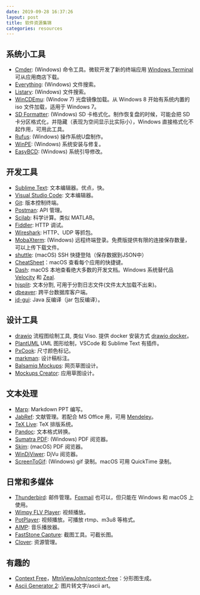 ```yaml
---
date: 2019-09-28 16:37:26
layout: post
title: 软件资源集锦
categories: resources
---
```


## 系统小工具

- [Cmder](http://bliker.github.io/cmder/): (Windows) 命令工具。微软开发了新的终端应用 [Windows Terminal](https://github.com/microsoft/terminal) 可从应用商店下载。
- [Everything](https://www.voidtools.com): (Windows) 文件搜索。
- [Listary](http://www.listary.com): (Windows) 文件搜索。
- [WinCDEmu](http://wincdemu.sysprogs.org): (Window 7) 光盘镜像加载。从 Windows 8 开始有系统内置的 iso 文件加载，适用于 Windows 7。
- [SD Formatter](https://www.sdcard.org): (Windows) SD 卡格式化。制作恢复盘的时候，可能会把 SD 卡分区格式化，并隐藏（表现为空间显示比实际小），Windows 直接格式化不起作用，可用此工具。
- [Rufus](https://rufus.ie): (Windows) 操作系统U盘制作。
- [WinPE](http://www.ushendu.cn/usdPE/): (Windows) 系统安装与修复。
- [EasyBCD](http://neosmart.net/EasyBCD/): (Windows) 系统引导修改。

## 开发工具

- [Sublime Text](http://www.sublimetext.com): 文本编辑器。优点，快。
- [Visual Studio Code](https://code.visualstudio.com): 文本编辑器。
- [Git](http://git-scm.com): 版本控制终端。
- [Postman](https://www.getpostman.com): API 管理。
- [Scilab](http://www.scilab.org): 科学计算。类似 MATLAB。
- [Fiddler](http://www.telerik.com/fiddler): HTTP 调试。
- [Wireshark](https://www.wireshark.org): HTTP、UDP 等抓包。
- [MobaXterm](http://mobaxterm.mobatek.net): (Windows) 远程终端登录。免费版提供有限的连接保存数量，可以上传下载文件。
- [shuttle](https://github.com/fitztrev/shuttle): (macOS) SSH 快捷登陆（保存数据到JSON中）
- [CheatSheet](https://www.mediaatelier.com/CheatSheet/)：macOS 查看每个应用的快捷键。
- [Dash](https://kapeli.com/dash): macOS 本地查看绝大多数的开发文档。Windows 系统替代品 [Velocity](http://velocity.silverlakesoftware.com/) 和 [Zeal](https://zealdocs.org/).
- [hjsplit](http://www.hjsplit.org/): 文本分割, 可用于分割日志文件(文件太大加载不出来)。
- [dbeaver](https://github.com/dbeaver/dbeaver): 跨平台数据库客户端。
- [jd-gui](https://github.com/java-decompiler/jd-gui): Java 反编译（jar 包反编译）。

## 设计工具

- [drawio](https://www.draw.io/) 流程图绘制工具, 类似 Viso. 提供 docker 安装方式 [drawio docker](https://github.com/jgraph/drawio/tree/master/etc/docker)。
- [PlantUML](https://github.com/plantuml/plantuml) UML 图形绘制，VSCode 和 Sublime Text 有插件。
- [PxCook](http://www.fancynode.com.cn/pxcook): 尺寸颜色标记。
- [markman](http://www.getmarkman.com): 设计稿标注。
- [Balsamiq Mockups](http://balsamiq.com/products/mockups): 网页草图设计。
- [Mockups Creator](https://balsamiq.com): 应用草图设计。

## 文本处理

- [Marp](https://github.com/yhatt/marp): Markdown PPT 编写。
- [JabRef](http://jabref.sourceforge.net): 文献管理。若配合 MS Office 用，可用 [Mendeley](https://www.mendeley.com)。
- [TeX Live](https://www.tug.org/texlive): TeX 排版系统。
- [Pandoc](http://johnmacfarlane.net/pandoc): 文本格式转换。
- [Sumatra PDF](http://blog.kowalczyk.info/software/sumatrapdf/free-pdf-reader.html): (Windows) PDF 阅览器。
- [Skim](https://skim-app.sourceforge.io/): (macOS) PDF 阅览器。
- [WinDjViwer](http://windjview.sourceforge.net): DjVu 阅览器。
- [ScreenToGif](https://www.screentogif.com): (Windows) gif 录制。macOS 可用 QuickTime 录制。

## 日常和多媒体

- [Thunderbird](https://www.thunderbird.net): 邮件管理。[Foxmail](https://www.foxmail.com) 也可以，但只能在 Windows 和 macOS 上使用。
- [Wimpy FLV Player](http://www.wimpyplayer.net/products/wimpy_standalone_flv_player.html): 视频播放。
- [PotPlayer](http://potplayer.daum.net): 视频播放。可播放 rtmp、m3u8 等格式。
- [AIMP](http://www.aimp.ru): 音乐播放器。
- [FastStone Capture](http://www.faststone.org/FSCaptureDetail.htm): 截图工具。可截长图。
- [Clover](http://cn.ejie.me): 资源管理。

## 有趣的

- [Context Free](http://www.contextfreeart.org)，[MtnViewJohn/context-free](https://github.com/MtnViewJohn/context-free)：分形图生成。
- [Ascii Generator 2](http://ascgendotnet.jmsoftware.co.uk): 图片转文字/ascii art。
